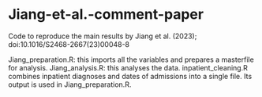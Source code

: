 # Jiang-et-al.-comment-paper
Code to reproduce the main results by Jiang et al. (2023); doi:10.1016/S2468-2667(23)00048-8

Jiang_preparation.R: this imports all the variables and prepares a masterfile for analysis. Jiang_analysis.R: this analyses the data. inpatient_cleaning.R combines inpatient diagnoses and dates of admissions into a single file. Its output is used in Jiang_preparation.R.
